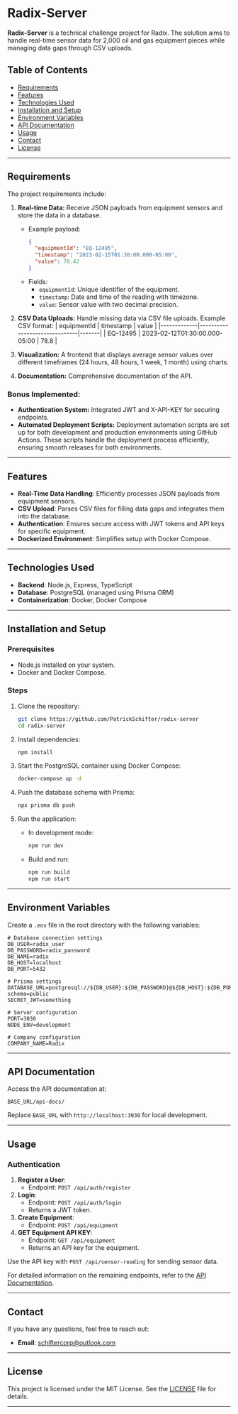 # Radix-Server

**Radix-Server** is a technical challenge project for Radix. The solution aims to handle real-time sensor data for 2,000 oil and gas equipment pieces while managing data gaps through CSV uploads.

## Table of Contents

- [Requirements](#requirements)
- [Features](#features)
- [Technologies Used](#technologies-used)
- [Installation and Setup](#installation-and-setup)
- [Environment Variables](#environment-variables)
- [API Documentation](#api-documentation)
- [Usage](#usage)
- [Contact](#contact)
- [License](#license)

---

## Requirements

The project requirements include:

1. **Real-time Data:** Receive JSON payloads from equipment sensors and store the data in a database.

   - Example payload:
     ```json
     {
       "equipmentId": "EQ-12495",
       "timestamp": "2023-02-15T01:30:00.000-05:00",
       "value": 78.42
     }
     ```
   - Fields:
     - `equipmentId`: Unique identifier of the equipment.
     - `timestamp`: Date and time of the reading with timezone.
     - `value`: Sensor value with two decimal precision.

2. **CSV Data Uploads:** Handle missing data via CSV file uploads. Example CSV format:
   | equipmentId | timestamp | value |
   |-------------|-------------------------------|-------|
   | EQ-12495 | 2023-02-12T01:30:00.000-05:00 | 78.8 |

3. **Visualization:** A frontend that displays average sensor values over different timeframes (24 hours, 48 hours, 1 week, 1 month) using charts.

4. **Documentation:** Comprehensive documentation of the API.

### Bonus Implemented:

- **Authentication System:** Integrated JWT and X-API-KEY for securing endpoints.
- **Automated Deployment Scripts:** Deployment automation scripts are set up for both development and production environments using GitHub Actions. These scripts handle the deployment process efficiently, ensuring smooth releases for both environments.

---

## Features

- **Real-Time Data Handling**: Efficiently processes JSON payloads from equipment sensors.
- **CSV Upload**: Parses CSV files for filling data gaps and integrates them into the database.
- **Authentication**: Ensures secure access with JWT tokens and API keys for specific equipment.
- **Dockerized Environment**: Simplifies setup with Docker Compose.

---

## Technologies Used

- **Backend**: Node.js, Express, TypeScript
- **Database**: PostgreSQL (managed using Prisma ORM)
- **Containerization**: Docker, Docker Compose

---

## Installation and Setup

### Prerequisites

- Node.js installed on your system.
- Docker and Docker Compose.

### Steps

1. Clone the repository:

   ```bash
   git clone https://github.com/PatrickSchifter/radix-server
   cd radix-server
   ```

2. Install dependencies:

   ```bash
   npm install
   ```

3. Start the PostgreSQL container using Docker Compose:

   ```bash
   docker-compose up -d
   ```

4. Push the database schema with Prisma:

   ```bash
   npx prisma db push
   ```

5. Run the application:
   - In development mode:
     ```bash
     npm run dev
     ```
   - Build and run:
     ```bash
     npm run build
     npm run start
     ```

---

## Environment Variables

Create a `.env` file in the root directory with the following variables:

```dotenv
# Database connection settings
DB_USER=radix_user
DB_PASSWORD=radix_password
DB_NAME=radix
DB_HOST=localhost
DB_PORT=5432

# Prisma settings
DATABASE_URL=postgresql://${DB_USER}:${DB_PASSWORD}@${DB_HOST}:${DB_PORT}/${DB_NAME}?schema=public
SECRET_JWT=something

# Server configuration
PORT=3030
NODE_ENV=development

# Company configuration
COMPANY_NAME=Radix
```

---

## API Documentation

Access the API documentation at:

```
BASE_URL/api-docs/
```

Replace `BASE_URL` with `http://localhost:3030` for local development.

---

## Usage

### Authentication

1. **Register a User**:
   - Endpoint: `POST /api/auth/register`
2. **Login**:
   - Endpoint: `POST /api/auth/login`
   - Returns a JWT token.
3. **Create Equipment**:
   - Endpoint: `POST /api/equipment`
4. **GET Equipment API KEY**:
   - Endpoint: `GET /api/equipment`
   - Returns an API key for the equipment.

Use the API key with `POST /api/sensor-reading` for sending sensor data.

For detailed information on the remaining endpoints, refer to the [API Documentation](#api-documentation).

---

## Contact

If you have any questions, feel free to reach out:

- **Email**: [schiftercorp@outlook.com](mailto:schiftercorp@outlook.com)

---

## License

This project is licensed under the MIT License. See the [LICENSE](LICENSE) file for details.

---
